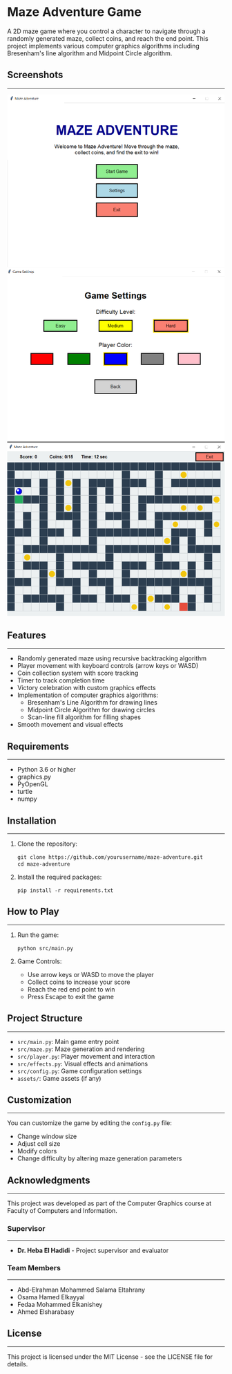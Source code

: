 # Maze Adventure Game

A 2D maze game where you control a character to navigate through a randomly generated maze, collect coins, and reach the end point. This project implements various computer graphics algorithms including Bresenham's line algorithm and Midpoint Circle algorithm.

## Screenshots
---

![Game Welcome Screen](Screenshots/Screenshot%20(1).png)
![Gameplay](Screenshots/Screenshot%20(2).png)
![Victory Screen](Screenshots/Screenshot%20(3).png)

## Features
---

- Randomly generated maze using recursive backtracking algorithm
- Player movement with keyboard controls (arrow keys or WASD)
- Coin collection system with score tracking
- Timer to track completion time
- Victory celebration with custom graphics effects
- Implementation of computer graphics algorithms:
  - Bresenham's Line Algorithm for drawing lines
  - Midpoint Circle Algorithm for drawing circles
  - Scan-line fill algorithm for filling shapes
- Smooth movement and visual effects

## Requirements
---

- Python 3.6 or higher
- graphics.py
- PyOpenGL
- turtle
- numpy

## Installation
---

1. Clone the repository:
   ```
   git clone https://github.com/yourusername/maze-adventure.git
   cd maze-adventure
   ```

2. Install the required packages:
   ```
   pip install -r requirements.txt
   ```

## How to Play
---

1. Run the game:
   ```
   python src/main.py
   ```

2. Game Controls:
   - Use arrow keys or WASD to move the player
   - Collect coins to increase your score
   - Reach the red end point to win
   - Press Escape to exit the game

## Project Structure
---

- `src/main.py`: Main game entry point
- `src/maze.py`: Maze generation and rendering
- `src/player.py`: Player movement and interaction
- `src/effects.py`: Visual effects and animations
- `src/config.py`: Game configuration settings
- `assets/`: Game assets (if any)

## Customization
---

You can customize the game by editing the `config.py` file:
- Change window size
- Adjust cell size
- Modify colors
- Change difficulty by altering maze generation parameters

## Acknowledgments
---

This project was developed as part of the Computer Graphics course at Faculty of Computers and Information.

### Supervisor
---

- **Dr. Heba El Hadidi** - Project supervisor and evaluator

### Team Members
---
- Abd-Elrahman Mohammed Salama Eltahrany
- Osama Hamed Elkayyal
- Fedaa Mohammed Elkanishey
- Ahmed Elsharabasy

## License
---

This project is licensed under the MIT License - see the LICENSE file for details.